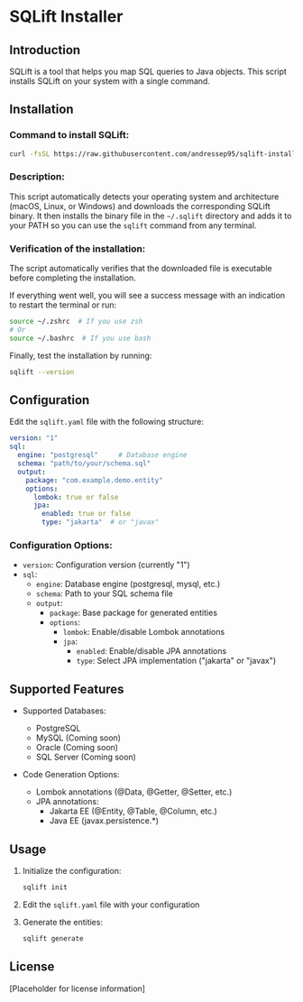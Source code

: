 # SQLift Installer

## Introduction

SQLift is a tool that helps you map SQL queries to Java objects. This script installs SQLift on your system with a single command.

## Installation

### Command to install SQLift:

```bash
curl -fsSL https://raw.githubusercontent.com/andressep95/sqlift-install/main/install.sh | bash
```

### Description:

This script automatically detects your operating system and architecture (macOS, Linux, or Windows) and downloads the corresponding SQLift binary. It then installs the binary file in the `~/.sqlift` directory and adds it to your PATH so you can use the `sqlift` command from any terminal.

### Verification of the installation:

The script automatically verifies that the downloaded file is executable before completing the installation.

If everything went well, you will see a success message with an indication to restart the terminal or run:

```bash
source ~/.zshrc  # If you use zsh
# Or
source ~/.bashrc  # If you use bash
```

Finally, test the installation by running:

```bash
sqlift --version
```

## Configuration

Edit the `sqlift.yaml` file with the following structure:

```yaml
version: "1"
sql:
  engine: "postgresql"     # Database engine
  schema: "path/to/your/schema.sql"
  output:
    package: "com.example.demo.entity"
    options:
      lombok: true or false
      jpa:
        enabled: true or false
        type: "jakarta"  # or "javax"
```

### Configuration Options:

- `version`: Configuration version (currently "1")
- `sql`:
  - `engine`: Database engine (postgresql, mysql, etc.)
  - `schema`: Path to your SQL schema file
  - `output`:
    - `package`: Base package for generated entities
    - `options`:
      - `lombok`: Enable/disable Lombok annotations
      - `jpa`:
        - `enabled`: Enable/disable JPA annotations
        - `type`: Select JPA implementation ("jakarta" or "javax")

## Supported Features

- Supported Databases:
  - PostgreSQL
  - MySQL (Coming soon)
  - Oracle (Coming soon)
  - SQL Server (Coming soon)

- Code Generation Options:
  - Lombok annotations (@Data, @Getter, @Setter, etc.)
  - JPA annotations:
    - Jakarta EE (@Entity, @Table, @Column, etc.)
    - Java EE (javax.persistence.*)

## Usage

1. Initialize the configuration:
   ```bash
   sqlift init
   ```

2. Edit the `sqlift.yaml` file with your configuration

3. Generate the entities:
   ```bash
   sqlift generate
   ```

## License

[Placeholder for license information]
